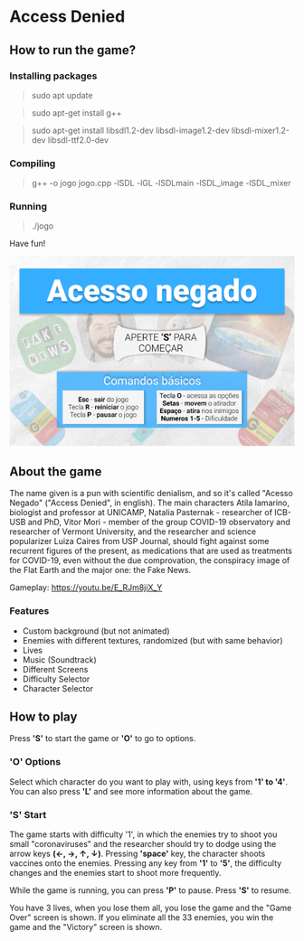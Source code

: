 <h1>
Access Denied
</h1>

<h2>
How to run the game?
</h2>
<h3>
Installing packages
</h3>

> sudo apt update

> sudo apt-get install g++

> sudo apt-get install libsdl1.2-dev libsdl-image1.2-dev libsdl-mixer1.2-dev libsdl-ttf2.0-dev

<h3>
Compiling
</h3>

> g++ -o jogo jogo.cpp -lSDL -lGL -lSDLmain -lSDL_image -lSDL_mixer

<h3>
Running
</h3>

> ./jogo

Have fun!

![Game Screen](texturas/telas/home.png)

<h2>
About the game
</h2>

The name given is a pun with scientific denialism, and so it's called "Acesso Negado" ("Access Denied", in english). The main characters Atila Iamarino, biologist and professor at UNICAMP, Natalia Pasternak - researcher of ICB-USB and PhD, Vitor Mori - member of the group COVID-19 observatory and researcher of Vermont University, and the researcher and science popularizer Luiza Caires from USP Journal, should fight against some recurrent figures of the present, as medications that are used as treatments for COVID-19, even without the due comprovation, the conspiracy image of the Flat Earth and the major one: the Fake News.

Gameplay: https://youtu.be/E_RJm8jiX_Y

<h3>
Features
</h3>

<ul>
<li> Custom background (but not animated)</li>
<li>Enemies with different textures, randomized (but with same behavior)</li>
<li>Lives</li>
<li>Music (Soundtrack)</li>
<li>Different Screens</li>
<li>Difficulty Selector</li>
<li>Character Selector</li>
</ul>

<h2>How to play</h2>

Press <strong>'S'</strong> to start the game or <strong>'O'</strong> to go to options.  

<h3>'O' Options</h3>
Select which character do you want to play with, using keys from <strong>'1' to '4'</strong>. You can also press <strong>'L'</strong> and see more information about the game.

<h3>'S' Start</h3>
The game starts with difficulty '1', in which the enemies try to shoot you small "coronaviruses" and the researcher should try to dodge using the arrow keys <strong>(←, →, ↑, ↓)</strong>. Pressing <strong>'space'</strong> key, the character shoots vaccines onto the enemies. Pressing any key from <strong>'1'</strong> to <strong>'5'</strong>, the difficulty changes and the enemies start to shoot more frequently. 

While the game is running, you can press <strong>'P'</strong> to pause. Press <strong>'S'</strong> to resume.

You have 3 lives, when you lose them all, you lose the game and the "Game Over" screen is shown.
If you eliminate all the 33 enemies, you win the game and the "Victory" screen is shown.

